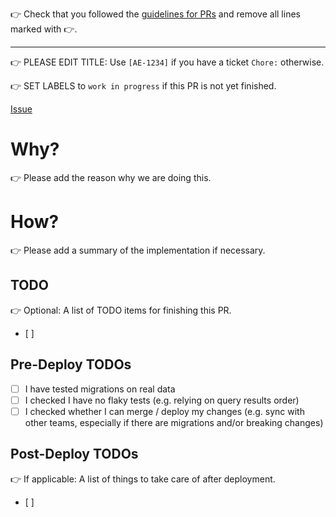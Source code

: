 👉 Check that you followed the [guidelines for PRs](https://github.com/inoqo/docs/blob/main/docs/dev-team/dev/branches_pull_requests_releases.md#backend-workflow-assessment-engine) and remove all lines marked with 👉.

---

👉 PLEASE EDIT TITLE: Use `[AE-1234]` if you have a ticket `Chore:` otherwise.

👉 SET LABELS to `work in progress` if this PR is not yet finished.

[Issue](https://linear.app/inoqo/issue/AE-1234)

# Why?

👉 Please add the reason why we are doing this.

# How?

👉 Please add a summary of the implementation if necessary.

## TODO

👉 Optional: A list of TODO items for finishing this PR.
- [ ]

## Pre-Deploy TODOs

- [ ] I have tested migrations on real data
- [ ] I checked I have no flaky tests (e.g. relying on query results order)
- [ ] I checked whether I can merge / deploy my changes (e.g. sync with other teams, especially if there are migrations and/or breaking changes)

## Post-Deploy TODOs

👉 If applicable: A list of things to take care of after deployment.
- [ ]

